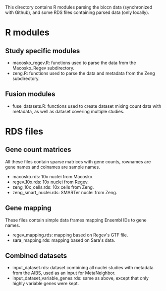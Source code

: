 
This directory contains R modules parsing the biccn data (synchronized with Github), and some RDS files containing parsed data (only locally).

# R modules

## Study specific modules
 - macosko_regev.R: functions used to parse the data from the Macosko_Regev subdirectory.
 - zeng.R: functions used to parse the data and metadata from the Zeng subdirectory.

## Fusion modules
 - fuse_datasets.R: functions used to create dataset mixing count data with metadata, as well as dataset covering multiple studies.


# RDS files

## Gene count matrices

All these files contain sparse matrices with gene counts, rownames are gene names and colnames are sample names.
 - macosko.rds: 10x nuclei from Macosko.
 - regev_10x.rds: 10x nuclei from Regev.
 - zeng_10x_cells.rds: 10x cells from Zeng.
 - zeng_smart_nuclei.rds: SMARTer nuclei from Zeng.

## Gene mapping

These files contain simple data frames mapping Ensembl IDs to gene names.
 - regev_mapping.rds: mapping based on Regev's GTF file.
 - sara_mapping.rds: mapping based on Sara's data.

## Combined datasets

 - input_dataset.rds: dataset combining all nuclei studies with metadata from the AIBS, used as an input for MetaNeighbor.
 - input_dataset_variable_genes.rds: same as above, except that only highly variable genes were kept.
